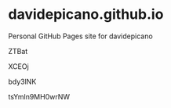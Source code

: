 # davidepicano.github.io
Personal GitHub Pages site for davidepicano
































ZTBat
















XCEOj








bdy3lNK




tsYmln9MH0wrNW
